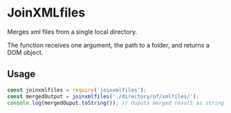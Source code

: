 # JoinXMLfiles

Merges xml files from a single local directory.

The function receives one argument, the path to a folder, and returns a DOM object.

## Usage

```JavaScript
const joinxmlfiles = require('joinxmlfiles');
const mergedOutput = joinxmlfiles('./directory/of/xmlfiles/');
console.log(mergedOuput.toString()); // Ouputs merged result as string
```